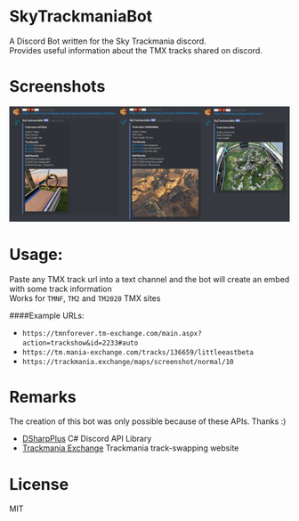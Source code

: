 # SkyTrackmaniaBot

A Discord Bot written for the Sky Trackmania discord.  
Provides useful information about the TMX tracks shared on discord.

# Screenshots
![Image](files/screenshots.png)

# Usage:
Paste any TMX track url into a text channel and the bot will create an embed with some track information   
Works for `TMNF`, `TM2` and `TM2020` TMX sites

####Example URLs: 
- `https://tmnforever.tm-exchange.com/main.aspx?action=trackshow&id=2233#auto`
- `https://tm.mania-exchange.com/tracks/136659/littleeastbeta`
- `https://trackmania.exchange/maps/screenshot/normal/10`

# Remarks
The creation of this bot was only possible because of these APIs. Thanks :)
- [DSharpPlus](https://github.com/DSharpPlus/DSharpPlus) C# Discord API Library
- [Trackmania Exchange](https://trackmania.exchange/) Trackmania track-swapping website

# License
MIT